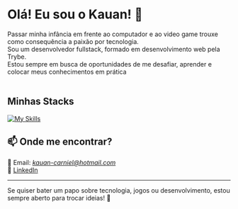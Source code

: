 # Olá! Eu sou o Kauan! :wave:
Passar minha infância em frente ao computador e ao video game trouxe como consequência a paixão por tecnologia. <br>
Sou um desenvolvedor fullstack, formado em desenvolvimento web pela Trybe. <br>
Estou sempre em busca de oportunidades de me desafiar, aprender e colocar meus conhecimentos em prática <br><br>
## Minhas Stacks <br>
[![My Skills](https://skillicons.dev/icons?i=react,js,ts,nodejs,docker,mysql,express,cs,dotnet,vite,linux,redux)](https://skillicons.dev)

## 📫 **Onde me encontrar?**  
📩 Email: *kauan-carniel@hotmail.com*  
💼 [LinkedIn](https://www.linkedin.com/in/kauancarniel/)
<!--📂 [Meu Portfólio](https://seu-portfolio.com)-->

---

Se quiser bater um papo sobre tecnologia, jogos ou desenvolvimento, estou sempre aberto para trocar ideias! 🚀
<!--
<div style="display: inline_block"><br>
  <img align="center" atl="React Icon" height="30" width="40" src="https://cdn.jsdelivr.net/gh/devicons/devicon/icons/react/react-original-wordmark.svg">
  <img align="center" atl="JavaScript Icon" height="30" width="40" src="https://cdn.jsdelivr.net/gh/devicons/devicon/icons/javascript/javascript-original.svg">
  <img align="center" atl="Typescript Icon" height="35" width="40" src="https://img.icons8.com/?size=100&id=9MR7wJXKcELM&format=png&color=000000">
  <img align="center" atl="C# Icon" height="30" width="40" src="https://cdn.jsdelivr.net/gh/devicons/devicon/icons/csharp/csharp-original.svg">
  <img align="center" atl="Docker Icon" height="30" width="40" src="https://cdn.jsdelivr.net/gh/devicons/devicon/icons/docker/docker-plain-wordmark.svg">
  <img align="center" atl="Redux Icon" height="30" width="40" src="https://cdn.jsdelivr.net/gh/devicons/devicon/icons/redux/redux-original.svg">
  <img align="center" atl="NodeJS Icon" height="30" width="40" src="https://cdn.jsdelivr.net/gh/devicons/devicon/icons/nodejs/nodejs-plain-wordmark.svg">
</div>
-->

